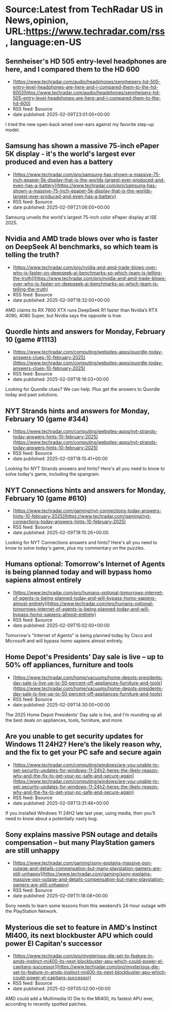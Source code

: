 # Source:Latest from TechRadar US in News,opinion, URL:https://www.techradar.com/rss, language:en-US

## Sennheiser's HD 505 entry-level headphones are here, and I compared them to the HD 600
 - [https://www.techradar.com/audio/headphones/sennheisers-hd-505-entry-level-headphones-are-here-and-i-compared-them-to-the-hd-600](https://www.techradar.com/audio/headphones/sennheisers-hd-505-entry-level-headphones-are-here-and-i-compared-them-to-the-hd-600)
 - RSS feed: $source
 - date published: 2025-02-09T23:01:00+00:00

I tried the new open-back wired over-ears against my favorite step-up model.

## Samsung has shown a massive 75-inch ePaper 5K display - it's the world's largest ever produced and even has a battery
 - [https://www.techradar.com/pro/samsung-has-shown-a-massive-75-inch-epaper-5k-display-that-is-the-worlds-largest-ever-produced-and-even-has-a-battery](https://www.techradar.com/pro/samsung-has-shown-a-massive-75-inch-epaper-5k-display-that-is-the-worlds-largest-ever-produced-and-even-has-a-battery)
 - RSS feed: $source
 - date published: 2025-02-09T21:06:00+00:00

Samsung unveils the world's largest 75-inch color ePaper display at ISE 2025.

## Nvidia and AMD trade blows over who is faster on DeepSeek AI benchmarks, so which team is telling the truth?
 - [https://www.techradar.com/pro/nvidia-and-amd-trade-blows-over-who-is-faster-on-deepseek-ai-benchmarks-so-which-team-is-telling-the-truth](https://www.techradar.com/pro/nvidia-and-amd-trade-blows-over-who-is-faster-on-deepseek-ai-benchmarks-so-which-team-is-telling-the-truth)
 - RSS feed: $source
 - date published: 2025-02-09T18:32:00+00:00

AMD claims its RX 7900 XTX runs DeepSeek R1 faster than Nvidia’s RTX 4090, 4080 Super, but Nvidia says the opposite is true.

## Quordle hints and answers for Monday, February 10 (game #1113)
 - [https://www.techradar.com/computing/websites-apps/quordle-today-answers-clues-10-february-2025](https://www.techradar.com/computing/websites-apps/quordle-today-answers-clues-10-february-2025)
 - RSS feed: $source
 - date published: 2025-02-09T18:16:03+00:00

Looking for Quordle clues? We can help. Plus get the answers to Quordle today and past solutions.

## NYT Strands hints and answers for Monday, February 10 (game #344)
 - [https://www.techradar.com/computing/websites-apps/nyt-strands-today-answers-hints-10-february-2025](https://www.techradar.com/computing/websites-apps/nyt-strands-today-answers-hints-10-february-2025)
 - RSS feed: $source
 - date published: 2025-02-09T18:15:41+00:00

Looking for NYT Strands answers and hints? Here's all you need to know to solve today's game, including the spangram.

## NYT Connections hints and answers for Monday, February 10 (game #610)
 - [https://www.techradar.com/gaming/nyt-connections-today-answers-hints-10-february-2025](https://www.techradar.com/gaming/nyt-connections-today-answers-hints-10-february-2025)
 - RSS feed: $source
 - date published: 2025-02-09T18:15:26+00:00

Looking for NYT Connections answers and hints? Here's all you need to know to solve today's game, plus my commentary on the puzzles.

## Humans optional: Tomorrow's Internet of Agents is being planned today and will bypass homo sapiens almost entirely
 - [https://www.techradar.com/pro/humans-optional-tomorrows-internet-of-agents-is-being-planned-today-and-will-bypass-homo-sapiens-almost-entirely](https://www.techradar.com/pro/humans-optional-tomorrows-internet-of-agents-is-being-planned-today-and-will-bypass-homo-sapiens-almost-entirely)
 - RSS feed: $source
 - date published: 2025-02-09T15:02:00+00:00

Tomorrow's "Internet of Agents" is being planned today by Cisco and Microsoft and will bypass homo sapiens almost entirely.

## Home Depot's Presidents' Day sale is live – up to 50% off appliances, furniture and tools
 - [https://www.techradar.com/home/vacuums/home-depots-presidents-day-sale-is-live-up-to-50-percent-off-appliances-furniture-and-tools](https://www.techradar.com/home/vacuums/home-depots-presidents-day-sale-is-live-up-to-50-percent-off-appliances-furniture-and-tools)
 - RSS feed: $source
 - date published: 2025-02-09T14:30:00+00:00

The 2025 Home Depot Presidents' Day sale is live, and I'm rounding up all the best deals on appliances, tools, furniture, and more.

## Are you unable to get security updates for Windows 11 24H2? Here’s the likely reason why, and the fix to get your PC safe and secure again
 - [https://www.techradar.com/computing/windows/are-you-unable-to-get-security-updates-for-windows-11-24h2-heres-the-likely-reason-why-and-the-fix-to-get-your-pc-safe-and-secure-again](https://www.techradar.com/computing/windows/are-you-unable-to-get-security-updates-for-windows-11-24h2-heres-the-likely-reason-why-and-the-fix-to-get-your-pc-safe-and-secure-again)
 - RSS feed: $source
 - date published: 2025-02-09T13:31:46+00:00

If you installed Windows 11 24H2 late last year, using media, then you’ll need to know about a potentially nasty bug.

## Sony explains massive PSN outage and details compensation – but many PlayStation gamers are still unhappy
 - [https://www.techradar.com/gaming/sony-explains-massive-psn-outage-and-details-compensation-but-many-playstation-gamers-are-still-unhappy](https://www.techradar.com/gaming/sony-explains-massive-psn-outage-and-details-compensation-but-many-playstation-gamers-are-still-unhappy)
 - RSS feed: $source
 - date published: 2025-02-09T11:18:08+00:00

Sony needs to learn some lessons from this weekend’s 24-hour outage with the PlayStation Network.

## Mysterious die set to feature in AMD's Instinct MI400, its next blockbuster APU which could power El Capitan's successor
 - [https://www.techradar.com/pro/mysterious-die-set-to-feature-in-amds-instinct-mi400-its-next-blockbuster-apu-which-could-power-el-capitans-successor](https://www.techradar.com/pro/mysterious-die-set-to-feature-in-amds-instinct-mi400-its-next-blockbuster-apu-which-could-power-el-capitans-successor)
 - RSS feed: $source
 - date published: 2025-02-09T05:02:00+00:00

AMD could add a Multimedia IO Die to the MI400, its fastest APU ever, according to recently spotted patches.

